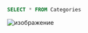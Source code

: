 ```sql
SELECT * FROM Categories 
```

![изображение](https://user-images.githubusercontent.com/122611882/221087577-14e1090a-526d-4c71-ab65-c6b104564f8d.png)
